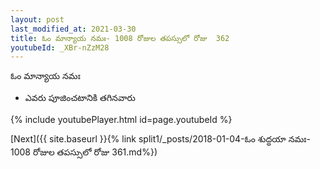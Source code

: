 ```yaml
---
layout: post
last_modified_at: 2021-03-30
title: ఓం మాన్యాయ నమః- 1008 రోజుల తపస్సులో రోజు  362
youtubeId: _XBr-nZzM28
---
```

 
 
 ఓం మాన్యాయ నమః  
 
 -  ఎవరు పూజించటానికి తగినవారు 
 
  
 
  
 
 
 
 
 
 


{% include youtubePlayer.html id=page.youtubeId %}
 
[Next]({{ site.baseurl }}{% link  split1/_posts/2018-01-04-ఓం శుద్ధయా నమః- 1008 రోజుల తపస్సులో రోజు  361.md%})
 

